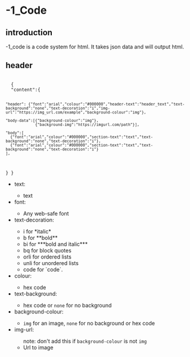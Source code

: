 # -1_Code
## introduction
-1_code is a code system for html. It takes json data and will output html.
## header
<code>
  {
  "content":{
    
    "header": {"font":"arial","colour":"#000000","header-text":"header_text","text-background":"none","text-decoration":"i","img-url":"https://img_url.com/example","background-colour":"img"},
    
    "body-data":[{"background-colour":"img"},
                 {"background-img":"https://imgurl.com/path"}],

    "body":[
      {"font":"arial","colour":"#000000","section-text":"text","text-background":"none","text-decoration":"i"},
      {"font":"arial","colour":"#000000","section-text":"text","text-background":"none","text-decoration":"i"}
    ],
    
    
  }
}
</code>
<ul>
<li>text:</li>
<ul>
  <li>text</li>
  </ul>
<li>font:</li>
  <ul>
    <li>Any web-safe font</li>
  </ul>
<li>text-decoration:</li>
<ul>
  <li>i for *italic*</li><li>b for **bold**</li><li>bi for ***bold and italic***</li><li>bq for block quotes</li><li>orli for ordered lists</li><li>unli for unordered lists</li><li>code for `code`.</li>
</ul>
<li>colour:</li>
  <ul>
    <li>hex code</li>
  </ul>
  <li>text-background:</li>
  <ul>
    <li>hex code or <code>none</code> for no background</li>
  </ul>
  <li>background-colour:</li>
  <ul>
    <li><code>img</code> for an image, <code>none</code> for no background or hex code</li>
  </ul>
  <li>img-url:</li>
  <ul>
    note: don't add this if <code>background-colour</code> is not <code>img</code>
    <li>Url to image</li>
  </ul>
</ul>
